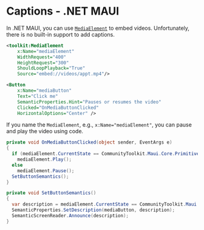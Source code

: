 # Captions - .NET MAUI

In .NET MAUI, you can use [`MediaElement`](https://docs.microsoft.com/en-us/xamarin/community-toolkit/views/mediaelement) to embed videos. Unfortunately, there is no built-in support to add captions.

```xml
<toolkit:MediaElement
    x:Name="mediaElement"
    WidthRequest="400"
    HeightRequest="300"
    ShouldLoopPlayback="True"
    Source="embed://videos/appt.mp4"/>

<Button  
    x:Name="mediaButton"
    Text="Click me"
    SemanticProperties.Hint="Pauses or resumes the video"
    Clicked="OnMediaButtonClicked"
    HorizontalOptions="Center" />
```

If you name the `MediaElement`, e.g., `x:Name="mediaElement"`, you can pause and play the video using code.

```csharp
private void OnMediaButtonClicked(object sender, EventArgs e)
{
  if (mediaElement.CurrentState == CommunityToolkit.Maui.Core.Primitives.MediaElementState.Paused)
    mediaElement.Play();
  else
    mediaElement.Pause();
  SetButtonSemantics();
}

private void SetButtonSemantics()
{
  var description = mediaElement.CurrentState == CommunityToolkit.Maui.Core.Primitives.MediaElementState.Paused ? "Resume video" : "Pause video";
  SemanticProperties.SetDescription(mediaButton, description);
  SemanticScreenReader.Announce(description);
}
```
